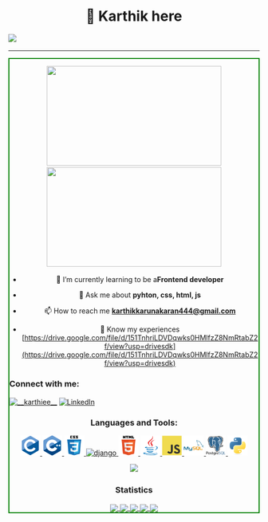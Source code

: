 <h1 align="center"> 👋 Karthik here </h1>
<p>
<img src="https://readme-typing-svg.herokuapp.com/?&font=Orbitron&color=53bbd0&size=20&lines=+Welcome+to+my+GitHub+Profile!;I%27m+A+Frontend+Developer;I%27m+A+Full+Stack+Developer;" />
</p>

<div style="text-align: center;">

---
<!-- image/gif -->
<div style="border: 2px solid green;">
<!--<img src="https://hackernoon.com/images/f2px36fy.gif" alt="Hello World" width="280" height="150"/> -->
<p align="center">

<img src="https://media.giphy.com/media/LMcB8XospGZO8UQq87/giphy.gif" alt="" width="350" height="200"/>

<img src="https://cdn.dribbble.com/users/1059583/screenshots/4171367/media/34e69eb61a7bd8dea1c957a8b82605a7.gif" alt="" width="350" height="200"/>
</p>


<!--<p align="left"> <img src="https://komarev.com/ghpvc/?username=karthik-k44&label=Profile%20views&color=0e75b6&style=flat" alt="karthik-k44" /> </p>

<p align="left"> <a href="https://github.com/ryo-ma/github-profile-trophy"><img src="https://github-profile-trophy.vercel.app/?username=karthik-k44" alt="karthik-k44" /></a> </p> -->

- 🌱 I’m currently learning to be a**Frontend developer**

- 💬 Ask me about **pyhton, css, html, js**

- 📫 How to reach me **karthikkarunakaran444@gmail.com**

- 📄 Know my experiences [https://drive.google.com/file/d/151TnhriLDVDqwks0HMlfzZ8NmRtabZ2f/view?usp=drivesdk](https://drive.google.com/file/d/151TnhriLDVDqwks0HMlfzZ8NmRtabZ2f/view?usp=drivesdk)

<h3 align="left">Connect with me:</h3>
<p align="left">
<a href="https://www.instagram.com/__karthiee__/" target="blank"><img align="center" src="https://raw.githubusercontent.com/rahuldkjain/github-profile-readme-generator/master/src/images/icons/Social/instagram.svg" alt="__karthiee__" height="30" width="40" /></a>
  <a href="https://www.linkedin.com/in/karthik-k-7340342aa/" target="_blank">
    <img align="center" src="https://raw.githubusercontent.com/rahuldkjain/github-profile-readme-generator/master/src/images/icons/Social/linked-in-alt.svg" alt="LinkedIn" height="30" width="40" />
  </a>
</p>

<h3 align="center">Languages and Tools:</h3>
<center>
<p align="center"> <!-- <a href="https://developer.android.com" target="_blank" rel="noreferrer"> <img src="https://raw.githubusercontent.com/devicons/devicon/master/icons/android/android-original-wordmark.svg" alt="android" width="40" height="40"/> </a> <a href="https://angular.io" target="_blank" rel="noreferrer"> <img src="https://angular.io/assets/images/logos/angular/angular.svg" alt="angular" width="40" height="40"/>  </a> <a href="https://getbootstrap.com" target="_blank" rel="noreferrer"> <img src="https://raw.githubusercontent.com/devicons/devicon/master/icons/bootstrap/bootstrap-plain-wordmark.svg" alt="bootstrap" width="40" height="40"/> </a><a href="https://nodejs.org" target="_blank" rel="noreferrer"> <img src="https://raw.githubusercontent.com/devicons/devicon/master/icons/nodejs/nodejs-original-wordmark.svg" alt="nodejs" width="40" height="40"/> </a> <a href="https://www.php.net" target="_blank" rel="noreferrer"> <img src="https://raw.githubusercontent.com/devicons/devicon/master/icons/php/php-original.svg" alt="php" width="40" height="40"/> </a> <a href="https://reactjs.org/" target="_blank" rel="noreferrer"> <img src="https://raw.githubusercontent.com/devicons/devicon/master/icons/react/react-original-wordmark.svg" alt="react" width="40" height="40"/> </a>--> <a href="https://www.cprogramming.com/" target="_blank" rel="noreferrer"> <img src="https://raw.githubusercontent.com/devicons/devicon/master/icons/c/c-original.svg" alt="c" width="40" height="40"/> </a> <a href="https://www.w3schools.com/cpp/" target="_blank" rel="noreferrer"> <img src="https://raw.githubusercontent.com/devicons/devicon/master/icons/cplusplus/cplusplus-original.svg" alt="cplusplus" width="40" height="40"/> </a> <a href="https://www.w3schools.com/css/" target="_blank" rel="noreferrer"> <img src="https://raw.githubusercontent.com/devicons/devicon/master/icons/css3/css3-original-wordmark.svg" alt="css3" width="40" height="40"/> </a> <a href="https://www.djangoproject.com/" target="_blank" rel="noreferrer"> <img src="https://cdn.worldvectorlogo.com/logos/django.svg" alt="django" width="40" height="40"/> </a> <a href="https://www.w3.org/html/" target="_blank" rel="noreferrer"> <img src="https://raw.githubusercontent.com/devicons/devicon/master/icons/html5/html5-original-wordmark.svg" alt="html5" width="40" height="40"/> </a> <a href="https://www.java.com" target="_blank" rel="noreferrer"> <img src="https://raw.githubusercontent.com/devicons/devicon/master/icons/java/java-original.svg" alt="java" width="40" height="40"/> </a> <a href="https://developer.mozilla.org/en-US/docs/Web/JavaScript" target="_blank" rel="noreferrer"> <img src="https://raw.githubusercontent.com/devicons/devicon/master/icons/javascript/javascript-original.svg" alt="javascript" width="40" height="40"/> </a> <a href="https://www.mysql.com/" target="_blank" rel="noreferrer"> <img src="https://raw.githubusercontent.com/devicons/devicon/master/icons/mysql/mysql-original-wordmark.svg" alt="mysql" width="40" height="40"/> </a> <a href="https://www.postgresql.org" target="_blank" rel="noreferrer"> <img src="https://raw.githubusercontent.com/devicons/devicon/master/icons/postgresql/postgresql-original-wordmark.svg" alt="postgresql" width="40" height="40"/> </a> <a href="https://www.python.org" target="_blank" rel="noreferrer"> <img src="https://raw.githubusercontent.com/devicons/devicon/master/icons/python/python-original.svg" alt="python" width="40" height="40"/> </a>  </p>
</center>

<img src="https://user-images.githubusercontent.com/73097560/115834477-dbab4500-a447-11eb-908a-139a6edaec5c.gif"><h3 align="center">Statistics</h3>
<div align="center">
<a href="https://github.com/karthik-k44">
<img align="center" src="http://github-profile-summary-cards.vercel.app/api/cards/stats?username=karthik-k44&theme=dark" height="180em" />
<img align="center" src="http://github-profile-summary-cards.vercel.app/api/cards/most-commit-language?username=karthik-k44&theme=dark" height="180em" />
<img align="center" src="http://github-profile-summary-cards.vercel.app/api/cards/repos-per-language?username=karthik-k44&theme=dark" height="180em" />
<img align="center" src="http://github-profile-summary-cards.vercel.app/api/cards/productive-time?username=karthik-k44&theme=dark" height="180em" />
<img align="center" src="http://github-profile-summary-cards.vercel.app/api/cards/profile-details?username=karthik-k44&theme=dark" height="180em" />
</div>

<!--<img src="https://raw.githubusercontent.com/Trilokia/Trilokia/379277808c61ef204768a61bbc5d25bc7798ccf1/bottom_header.svg" /> -->
